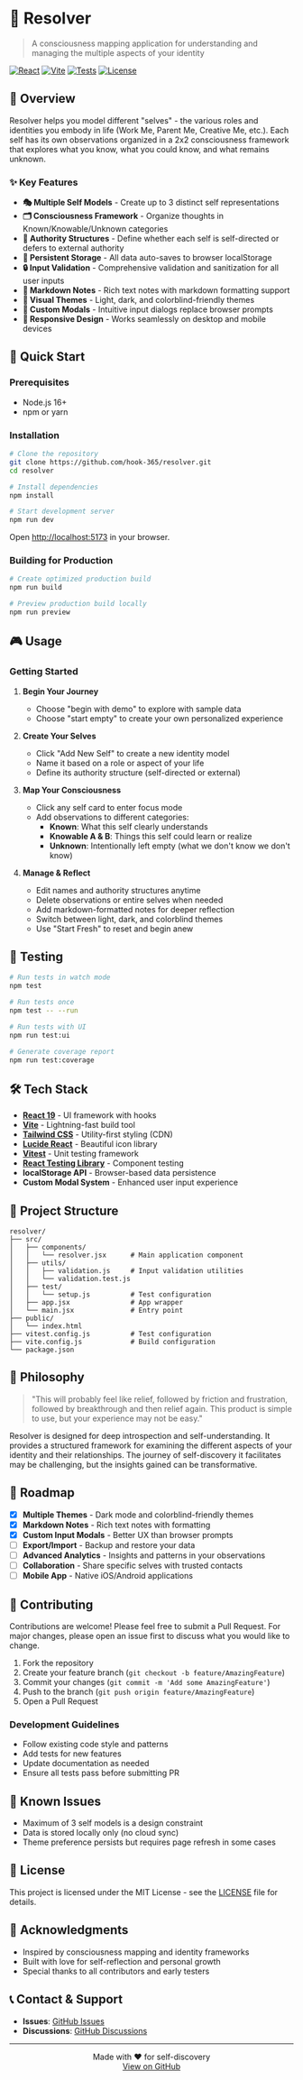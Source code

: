 # 🧠 Resolver

> A consciousness mapping application for understanding and managing the multiple aspects of your identity

[![React](https://img.shields.io/badge/React-19.1-61dafb?logo=react)](https://react.dev/)
[![Vite](https://img.shields.io/badge/Vite-5.4-646cff?logo=vite)](https://vitejs.dev/)
[![Tests](https://img.shields.io/badge/Tests-Vitest-6e9f18?logo=vitest)](https://vitest.dev/)
[![License](https://img.shields.io/badge/License-MIT-blue.svg)](LICENSE)

## 🌟 Overview

Resolver helps you model different "selves" - the various roles and identities you embody in life (Work Me, Parent Me, Creative Me, etc.). Each self has its own observations organized in a 2x2 consciousness framework that explores what you know, what you could know, and what remains unknown.

### ✨ Key Features

- **🎭 Multiple Self Models** - Create up to 3 distinct self representations
- **🗂️ Consciousness Framework** - Organize thoughts in Known/Knowable/Unknown categories
- **🔗 Authority Structures** - Define whether each self is self-directed or defers to external authority
- **💾 Persistent Storage** - All data auto-saves to browser localStorage
- **🔒 Input Validation** - Comprehensive validation and sanitization for all user inputs
- **📝 Markdown Notes** - Rich text notes with markdown formatting support
- **🎨 Visual Themes** - Light, dark, and colorblind-friendly themes
- **🔄 Custom Modals** - Intuitive input dialogs replace browser prompts
- **📱 Responsive Design** - Works seamlessly on desktop and mobile devices

## 🚀 Quick Start

### Prerequisites

- Node.js 16+
- npm or yarn

### Installation

```bash
# Clone the repository
git clone https://github.com/hook-365/resolver.git
cd resolver

# Install dependencies
npm install

# Start development server
npm run dev
```

Open [http://localhost:5173](http://localhost:5173) in your browser.

### Building for Production

```bash
# Create optimized production build
npm run build

# Preview production build locally
npm run preview
```

## 🎮 Usage

### Getting Started

1. **Begin Your Journey**
   - Choose "begin with demo" to explore with sample data
   - Choose "start empty" to create your own personalized experience

2. **Create Your Selves**
   - Click "Add New Self" to create a new identity model
   - Name it based on a role or aspect of your life
   - Define its authority structure (self-directed or external)

3. **Map Your Consciousness**
   - Click any self card to enter focus mode
   - Add observations to different categories:
     - **Known**: What this self clearly understands
     - **Knowable A & B**: Things this self could learn or realize
     - **Unknown**: Intentionally left empty (what we don't know we don't know)

4. **Manage & Reflect**
   - Edit names and authority structures anytime
   - Delete observations or entire selves when needed
   - Add markdown-formatted notes for deeper reflection
   - Switch between light, dark, and colorblind themes
   - Use "Start Fresh" to reset and begin anew

## 🧪 Testing

```bash
# Run tests in watch mode
npm test

# Run tests once
npm test -- --run

# Run tests with UI
npm run test:ui

# Generate coverage report
npm run test:coverage
```

## 🛠️ Tech Stack

- **[React 19](https://react.dev/)** - UI framework with hooks
- **[Vite](https://vitejs.dev/)** - Lightning-fast build tool
- **[Tailwind CSS](https://tailwindcss.com/)** - Utility-first styling (CDN)
- **[Lucide React](https://lucide.dev/)** - Beautiful icon library
- **[Vitest](https://vitest.dev/)** - Unit testing framework
- **[React Testing Library](https://testing-library.com/react)** - Component testing
- **localStorage API** - Browser-based data persistence
- **Custom Modal System** - Enhanced user input experience

## 📁 Project Structure

```
resolver/
├── src/
│   ├── components/
│   │   └── resolver.jsx      # Main application component
│   ├── utils/
│   │   ├── validation.js     # Input validation utilities
│   │   └── validation.test.js
│   ├── test/
│   │   └── setup.js          # Test configuration
│   ├── app.jsx               # App wrapper
│   └── main.jsx              # Entry point
├── public/
│   └── index.html
├── vitest.config.js          # Test configuration
├── vite.config.js            # Build configuration
└── package.json
```

## 🎯 Philosophy

> "This will probably feel like relief, followed by friction and frustration, followed by breakthrough and then relief again. This product is simple to use, but your experience may not be easy."

Resolver is designed for deep introspection and self-understanding. It provides a structured framework for examining the different aspects of your identity and their relationships. The journey of self-discovery it facilitates may be challenging, but the insights gained can be transformative.

## 🚧 Roadmap

- [x] **Multiple Themes** - Dark mode and colorblind-friendly themes
- [x] **Markdown Notes** - Rich text notes with formatting
- [x] **Custom Input Modals** - Better UX than browser prompts
- [ ] **Export/Import** - Backup and restore your data
- [ ] **Advanced Analytics** - Insights and patterns in your observations
- [ ] **Collaboration** - Share specific selves with trusted contacts
- [ ] **Mobile App** - Native iOS/Android applications

## 🤝 Contributing

Contributions are welcome! Please feel free to submit a Pull Request. For major changes, please open an issue first to discuss what you would like to change.

1. Fork the repository
2. Create your feature branch (`git checkout -b feature/AmazingFeature`)
3. Commit your changes (`git commit -m 'Add some AmazingFeature'`)
4. Push to the branch (`git push origin feature/AmazingFeature`)
5. Open a Pull Request

### Development Guidelines

- Follow existing code style and patterns
- Add tests for new features
- Update documentation as needed
- Ensure all tests pass before submitting PR

## 🐛 Known Issues

- Maximum of 3 self models is a design constraint
- Data is stored locally only (no cloud sync)
- Theme preference persists but requires page refresh in some cases

## 📄 License

This project is licensed under the MIT License - see the [LICENSE](LICENSE) file for details.

## 🙏 Acknowledgments

- Inspired by consciousness mapping and identity frameworks
- Built with love for self-reflection and personal growth
- Special thanks to all contributors and early testers

## 📞 Contact & Support

- **Issues**: [GitHub Issues](https://github.com/hook-365/resolver/issues)
- **Discussions**: [GitHub Discussions](https://github.com/hook-365/resolver/discussions)

---

<div align="center">
  Made with ❤️ for self-discovery
  <br>
  <a href="https://github.com/hook-365/resolver">View on GitHub</a>
</div>
